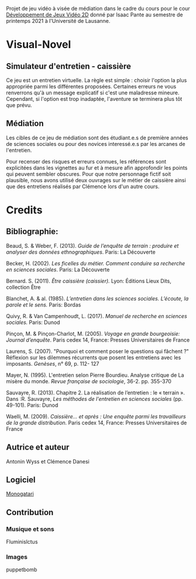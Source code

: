 

Projet de jeu vidéo à visée de médiation dans le cadre du cours pour le cour [Développement de Jeux Vidéo 2D](https://applicationspub.unil.ch/interpub/noauth/php/Ud/ficheCours.php?v_enstyid=78133&v_ueid=174&v_langue=37) donné par Isaac Pante au semestre de printemps 2021 à l'Université de Lausanne.

# Visual-Novel 

## Simulateur d'entretien - caissière

Ce jeu est un entretien virtuelle. La règle est simple : choisir l'option la plus appropriée parmi les différentes proposées. 
Certaines erreurs ne vous renverrons qu'à un message explicatif si c'est une maladresse mineure. 
Cependant, si l'option est trop inadaptée, l'aventure se terminera plus tôt que prévu.

## Médiation

Les cibles de ce jeu de médiation sont des étudiant.e.s de première années de sciences sociales ou pour des novices interessé.e.s par les arcanes de l'entretien. 

Pour recenser des risques et erreurs connues, les références sont explicitées dans les vignettes au fur et à mesure afin approfondir les points qui peuvent sembler obscures. Pour que notre personnage fictif soit plausible, nous avons utilisé deux ouvrages sur le métier de caissière ainsi que des entretiens réalisés par Clémence lors d'un autre cours.
# Credits

## Bibliographie:

Beaud, S. & Weber, F. (2013). *Guide de l’enquête de terrain : produire et analyser des données ethnographiques*. Paris: La Découverte

Becker, H. (2002). *Les ficelles du métier. Comment conduire sa recherche en sciences sociales*. Paris: La Découverte

Bernard. S. (2011). *Être caissière (caissier).* Lyon: Éditions Lieux Dits, collection Être

Blanchet, A. & al. (1985). *L’entretien dans les sciences sociales. L’écoute, la parole et le sens.*  Paris: Bordas

Quivy, R. & Van Campenhoudt, L. (2017). *Manuel de recherche en sciences sociales.* Paris: Dunod

Pinçon, M. & Pinçon-Charlot, M. (2005). *Voyage en grande bourgeoisie: Journal d’enquête*. Paris cedex 14, France: Presses Universitaires de France

Laurens, S. (2007). "Pourquoi et comment poser le questions qui fâchent ?" Réflexion sur les dilemmes récurrents que posent les entretiens avec les imposants. *Genèses*, n° 69, p. 112- 127

Mayer, N. (1995). L'entretien selon Pierre Bourdieu. Analyse critique de La misère du monde. *Revue française de sociologie*, 36-2. pp. 355-370

Sauvayre, R. (2013). Chapitre 2. La réalisation de l’entretien : le « terrain ». Dans :R. Sauvayre, *Les méthodes de l'entretien en sciences sociales* (pp. 49-101). Paris: Dunod

Waelli, M. (2009). *Caissière... et après : Une enquête parmi les travailleurs de la grande distribution.* Paris cedex 14, France: Presses Universitaires de France


## Autrice et auteur

Antonin Wyss et Clémence Danesi



## Logiciel

[Monogatari](https://monogatari.io/)

## Contribution

### Musique et sons

Fluminislctus 

### Images 
puppetbomb
